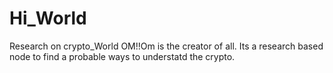 # Hi_World
Research on crypto_World
OM!!Om is the creator of all.
Its a research based node to find a probable ways to understatd the crypto.
